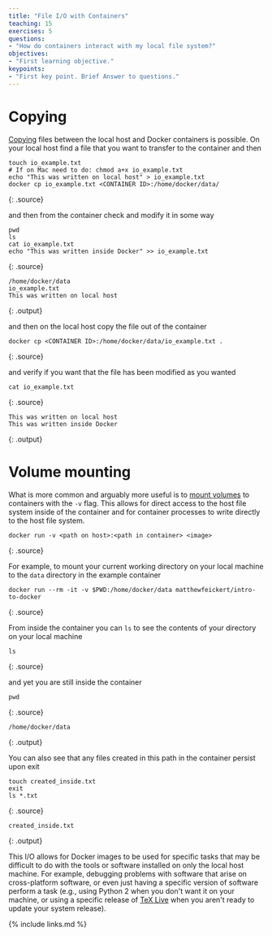 ```yaml
---
title: "File I/O with Containers"
teaching: 15
exercises: 5
questions:
- "How do containers interact with my local file system?"
objectives:
- "First learning objective."
keypoints:
- "First key point. Brief Answer to questions."
---
```


# Copying

[Copying][docker-docs-cp] files between the local host and Docker containers is possible.
On your local host find a file that you want to transfer to the container and then

~~~
touch io_example.txt
# If on Mac need to do: chmod a+x io_example.txt
echo "This was written on local host" > io_example.txt
docker cp io_example.txt <CONTAINER ID>:/home/docker/data/
~~~
{: .source}

and then from the container check and modify it in some way

~~~
pwd
ls
cat io_example.txt
echo "This was written inside Docker" >> io_example.txt
~~~
{: .source}

~~~
/home/docker/data
io_example.txt
This was written on local host
~~~
{: .output}

and then on the local host copy the file out of the container

~~~
docker cp <CONTAINER ID>:/home/docker/data/io_example.txt .
~~~
{: .source}

and verify if you want that the file has been modified as you wanted

~~~
cat io_example.txt
~~~
{: .source}

~~~
This was written on local host
This was written inside Docker
~~~
{: .output}

# Volume mounting

What is more common and arguably more useful is to [mount volumes][docker-docs-volumes] to
containers with the `-v` flag.
This allows for direct access to the host file system inside of the container and for
container processes to write directly to the host file system.

~~~
docker run -v <path on host>:<path in container> <image>
~~~
{: .source}

For example, to mount your current working directory on your local machine to the `data`
directory in the example container

~~~
docker run --rm -it -v $PWD:/home/docker/data matthewfeickert/intro-to-docker
~~~
{: .source}

From inside the container you can `ls` to see the contents of your directory on your local
machine

~~~
ls
~~~
{: .source}

and yet you are still inside the container

~~~
pwd
~~~
{: .source}

~~~
/home/docker/data
~~~
{: .output}

You can also see that any files created in this path in the container persist upon exit

~~~
touch created_inside.txt
exit
ls *.txt
~~~
{: .source}

~~~
created_inside.txt
~~~
{: .output}

This I/O allows for Docker images to be used for specific tasks that may be difficult to
do with the tools or software installed on only the local host machine.
For example, debugging problems with software that arise on cross-platform software, or
even just having a specific version of software perform a task (e.g., using Python 2 when
    you don't want it on your machine, or using a specific release of
    [TeX Live][Tex-Live-image] when you aren't ready to update your system release).

<!--# Running Jupyter from a Docker Container-->
<!---->
<!--You can run a Jupyter server from inside of your Docker container.-->
<!--First run a container while [exposing][docker-docs-run-expose-ports] the container's-->
<!--internal port `8888` with the `-p` flag-->
<!---->
<!--~~~-->
<!--docker run --rm -it -p 8888:8888 matthewfeickert/intro-to-docker /bin/bash-->
<!--~~~-->
<!--{: .source}-->
<!---->
<!--Then [start a Jupyter server][jupyter-docs-server] with the server listening on all IPs-->
<!---->
<!--~~~-->
<!--jupyter notebook --allow-root --no-browser --ip 0.0.0.0-->
<!--~~~-->
<!--{: .source}-->
<!---->
<!--though for your convince the example container has been configured with these default-->
<!--settings so you can just run-->
<!---->
<!--~~~-->
<!--jupyter notebook-->
<!--~~~-->
<!--{: .source}-->
<!---->
<!--Finally, copy and paste the following with the generated token from the server as-->
<!--`<token>` into your web browser on your local host machine-->
<!---->
<!--~~~-->
<!--http://localhost:8888/?token=<token>-->
<!--~~~-->
<!--{: .source}-->
<!---->
<!--You now have access to Jupyter running on your Docker container.-->
<!---->
[docker-docs-cp]: https://docs.docker.com/engine/reference/commandline/cp/
[docker-docs-volumes]: https://docs.docker.com/storage/volumes/
[Tex-Live-image]: https://hub.docker.com/r/matthewfeickert/latex-docker/
[docker-docs-run-expose-ports]: https://docs.docker.com/engine/reference/run/#expose-incoming-ports
[jupyter-docs-server]: https://jupyter.readthedocs.io/en/latest/running.html#starting-the-notebook-server

{% include links.md %}
